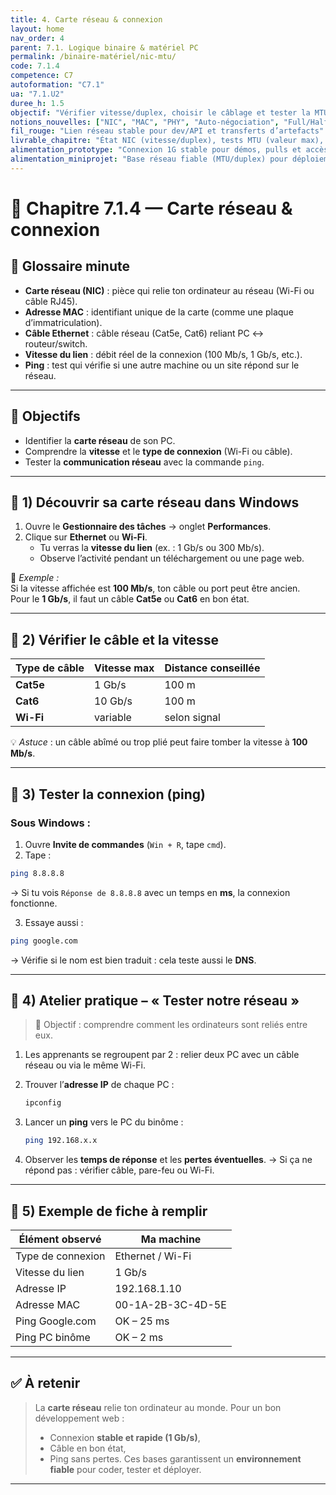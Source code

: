 ```yaml
---
title: 4. Carte réseau & connexion
layout: home
nav_order: 4
parent: 7.1. Logique binaire & matériel PC
permalink: /binaire-matériel/nic-mtu/
code: 7.1.4
competence: C7
autoformation: "C7.1"
ua: "7.1.U2"
duree_h: 1.5
objectif: "Vérifier vitesse/duplex, choisir le câblage et tester la MTU pour éviter erreurs et fragmentation."
notions_nouvelles: ["NIC", "MAC", "PHY", "Auto-négociation", "Full/Half-duplex", "MDI/MDI-X", "MTU", "Jumbo frames", "PoE"]
fil_rouge: "Lien réseau stable pour dev/API et transferts d’artefacts"
livrable_chapitre: "État NIC (vitesse/duplex), tests MTU (valeur max), fiche câblage + plan d’action"
alimentation_prototype: "Connexion 1G stable pour démos, pulls et accès API N2"
alimentation_miniprojet: "Base réseau fiable (MTU/duplex) pour déploiements et benchs N3"
---
```


# 📘 Chapitre 7.1.4 — Carte réseau & connexion

## 📒 Glossaire minute
- **Carte réseau (NIC)** : pièce qui relie ton ordinateur au réseau (Wi-Fi ou câble RJ45).  
- **Adresse MAC** : identifiant unique de la carte (comme une plaque d’immatriculation).  
- **Câble Ethernet** : câble réseau (Cat5e, Cat6) reliant PC ↔ routeur/switch.  
- **Vitesse du lien** : débit réel de la connexion (100 Mb/s, 1 Gb/s, etc.).  
- **Ping** : test qui vérifie si une autre machine ou un site répond sur le réseau.

---

## 🎯 Objectifs
- Identifier la **carte réseau** de son PC.  
- Comprendre la **vitesse** et le **type de connexion** (Wi-Fi ou câble).  
- Tester la **communication réseau** avec la commande `ping`.  

---

## 🧠 1) Découvrir sa carte réseau dans Windows
1. Ouvre le **Gestionnaire des tâches** → onglet **Performances**.  
2. Clique sur **Ethernet** ou **Wi-Fi**.  
   - Tu verras la **vitesse du lien** (ex. : 1 Gb/s ou 300 Mb/s).  
   - Observe l’activité pendant un téléchargement ou une page web.  

📍 *Exemple :*  
Si la vitesse affichée est **100 Mb/s**, ton câble ou port peut être ancien.  
Pour le **1 Gb/s**, il faut un câble **Cat5e** ou **Cat6** en bon état.

---

## 🔌 2) Vérifier le câble et la vitesse
| Type de câble | Vitesse max | Distance conseillée |
|---------------|-------------|---------------------|
| **Cat5e** | 1 Gb/s | 100 m |
| **Cat6** | 10 Gb/s | 100 m |
| **Wi-Fi** | variable | selon signal |

💡 *Astuce* : un câble abîmé ou trop plié peut faire tomber la vitesse à **100 Mb/s**.

---

## 🧪 3) Tester la connexion (ping)
### Sous Windows :
1. Ouvre **Invite de commandes** (`Win + R`, tape `cmd`).  
2. Tape :
```bash
ping 8.8.8.8
````

→ Si tu vois `Réponse de 8.8.8.8` avec un temps en **ms**, la connexion fonctionne.

3. Essaye aussi :

```bash
ping google.com
```

→ Vérifie si le nom est bien traduit : cela teste aussi le **DNS**.

---

## 🧩 4) Atelier pratique – « Tester notre réseau »

> 🧭 Objectif : comprendre comment les ordinateurs sont reliés entre eux.

1. Les apprenants se regroupent par 2 : relier deux PC avec un câble réseau ou via le même Wi-Fi.
2. Trouver l’**adresse IP** de chaque PC :

   ```bash
   ipconfig
   ```
3. Lancer un **ping** vers le PC du binôme :

   ```bash
   ping 192.168.x.x
   ```
4. Observer les **temps de réponse** et les **pertes éventuelles**.
   → Si ça ne répond pas : vérifier câble, pare-feu ou Wi-Fi.

---

## 🧾 5) Exemple de fiche à remplir

| Élément observé   | Ma machine        |
| ----------------- | ----------------- |
| Type de connexion | Ethernet / Wi-Fi  |
| Vitesse du lien   | 1 Gb/s            |
| Adresse IP        | 192.168.1.10      |
| Adresse MAC       | 00-1A-2B-3C-4D-5E |
| Ping Google.com   | OK – 25 ms        |
| Ping PC binôme    | OK – 2 ms         |

---

## ✅ À retenir

> La **carte réseau** relie ton ordinateur au monde.
> Pour un bon développement web :
>
> * Connexion **stable et rapide (1 Gb/s)**,
> * Câble en bon état,
> * Ping sans pertes.
>   Ces bases garantissent un **environnement fiable** pour coder, tester et déployer.

---


